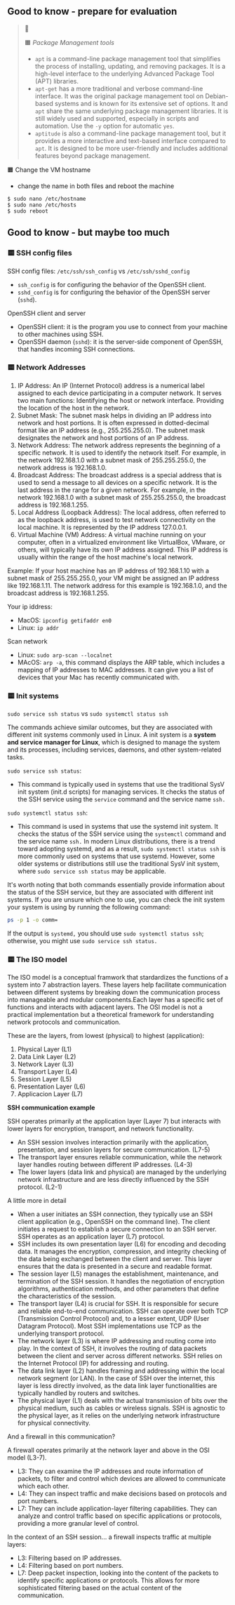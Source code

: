 
## Good to know - prepare for evaluation

> 🌳
> 
> 🟧 *Package Management tools*
> - `apt` is a command-line package management tool that simplifies the process of installing, updating, and removing packages. It is a high-level interface to the underlying Advanced Package Tool (APT) libraries.
> - `apt-get` has a more traditional and verbose command-line interface. It was the original package management tool on Debian-based systems and is known for its extensive set of options. It and `apt` share the same underlying package management libraries. It is still widely used and supported, especially in scripts and automation. Use the `-y` option for automatic `yes`.
> - `aptitude` is also a command-line package management tool, but it provides a more interactive and text-based interface compared to `apt`. It is designed to be more user-friendly and includes additional features beyond package management.
>


🟧 Change the VM hostname
- change the name in both files and reboot the machine
```
$ sudo nano /etc/hostname
$ sudo nano /etc/hosts
$ sudo reboot
```


## Good to know - but maybe too much

### 🟨 SSH config files

SSH config files: `/etc/ssh/ssh_config` vs `/etc/ssh/sshd_config`

- `ssh_config` is for configuring the behavior of the OpenSSH client.
- `sshd_config` is for configuring the behavior of the OpenSSH server (`sshd`).

OpenSSH client and server
- OpenSSH client: it is the program you use to connect from your machine to other machines using SSH.
- OpenSSH daemon (`sshd`): it is the server-side component of OpenSSH, that handles incoming SSH connections.

### 🟨 Network Addresses
1. IP Address:
An IP (Internet Protocol) address is a numerical label assigned to each device participating in a computer network. It serves two main functions:
Identifying the host or network interface.
Providing the location of the host in the network.
2. Subnet Mask:
The subnet mask helps in dividing an IP address into network and host portions. It is often expressed in dotted-decimal format like an IP address (e.g., 255.255.255.0). The subnet mask designates the network and host portions of an IP address.
3. Network Address:
The network address represents the beginning of a specific network. It is used to identify the network itself. For example, in the network 192.168.1.0 with a subnet mask of 255.255.255.0, the network address is 192.168.1.0.
4. Broadcast Address:
The broadcast address is a special address that is used to send a message to all devices on a specific network. It is the last address in the range for a given network. For example, in the network 192.168.1.0 with a subnet mask of 255.255.255.0, the broadcast address is 192.168.1.255.
5. Local Address (Loopback Address):
The local address, often referred to as the loopback address, is used to test network connectivity on the local machine. It is represented by the IP address 127.0.0.1.
6. Virtual Machine (VM) Address:
A virtual machine running on your computer, often in a virtualized environment like VirtualBox, VMware, or others, will typically have its own IP address assigned. This IP address is usually within the range of the host machine's local network.

Example:
If your host machine has an IP address of 192.168.1.10 with a subnet mask of 255.255.255.0, your VM might be assigned an IP address like 192.168.1.11. The network address for this example is 192.168.1.0, and the broadcast address is 192.168.1.255.

Your ip iddress: 
- MacOS: `ipconfig getifaddr en0`
- Linux: `ip addr`

Scan network
- Linux: `sudo arp-scan --localnet`
- MAcOS: `arp -a`, this command displays the ARP table, which includes a mapping of IP addresses to MAC addresses. It can give you a list of devices that your Mac has recently communicated with.

### 🟨 Init systems
`sudo service ssh status` vs `sudo systemctl status ssh`

The commands achieve similar outcomes, but they are associated with different init systems commonly used in Linux.
A init system is a **system and service manager for Linux**, which is designed to manage the system and its processes, including services, daemons, and other system-related tasks.

`sudo service ssh status`:
- This command is typically used in systems that use the traditional SysV init system (init.d scripts) for managing services.
It checks the status of the SSH service using the `service` command and the service name `ssh.`

`sudo systemctl status ssh`:
- This command is used in systems that use the systemd init system.
It checks the status of the SSH service using the `systemctl` command and the service name `ssh.`
In modern Linux distributions, there is a trend toward adopting systemd, and as a result, `sudo systemctl status ssh` is more commonly used on systems that use systemd. However, some older systems or distributions still use the traditional SysV init system, where `sudo service ssh status` may be applicable.

It's worth noting that both commands essentially provide information about the status of the SSH service, but they are associated with different init systems. If you are unsure which one to use, you can check the init system your system is using by running the following command:

```bash
ps -p 1 -o comm=
```
If the output is `systemd,` you should use `sudo systemctl status ssh`; otherwise, you might use `sudo service ssh status.`

### 🟨 The ISO model
The ISO model is a conceptual framwork that stardardizes the functions of a system into 7 abstraction layers.
These layers  help facilitate communication between different systems by breaking down the communication process into manageable and modular components.Each layer has a specific set of functions and interacts with adjacent layers. 
The OSI model is not a practical implementation but a theoretical framework for understanding network protocols and communication.

These are the layers, from lowest (physical) to highest (application):
1. Physical Layer (L1)
2. Data Link Layer (L2)
3. Network Layer (L3)
4. Transport Layer (L4)
5. Session Layer (L5)
6. Presentation Layer (L6)
7. Applicacion Layer (L7)

**SSH communication example**

SSH operates primarily at the application layer (Layer 7) but interacts with lower layers for encryption, transport, and network functionality. 
- An SSH session involves interaction primarily with the application, presentation, and session layers for secure communication. (L7-5)
- The transport layer ensures reliable communication, while the network layer handles routing between different IP addresses. (L4-3)
- The lower layers (data link and physical) are managed by the underlying network infrastructure and are less directly influenced by the SSH protocol. (L2-1)

A little more in detail
- When a user initiates an SSH connection, they typically use an SSH client application (e.g., OpenSSH on the command line). The client initiates a request to establish a secure connection to an SSH server. SSH operates as an application layer (L7) protocol.
- SSH includes its own presentation layer (L6) for encoding and decoding data. It manages the encryption, compression, and integrity checking of the data being exchanged between the client and server. This layer ensures that the data is presented in a secure and readable format.
- The session layer (L5) manages the establishment, maintenance, and termination of the SSH session. It handles the negotiation of encryption algorithms, authentication methods, and other parameters that define the characteristics of the session.
- The transport layer (L4) is crucial for SSH. It is responsible for secure and reliable end-to-end communication. SSH can operate over both TCP (Transmission Control Protocol) and, to a lesser extent, UDP (User Datagram Protocol). Most SSH implementations use TCP as the underlying transport protocol.
- The network layer (L3) is where IP addressing and routing come into play. In the context of SSH, it involves the routing of data packets between the client and server across different networks. SSH relies on the Internet Protocol (IP) for addressing and routing.
- The data link layer (L2) handles framing and addressing within the local network segment (or LAN). In the case of SSH over the internet, this layer is less directly involved, as the data link layer functionalities are typically handled by routers and switches.
- The physical layer (L1) deals with the actual transmission of bits over the physical medium, such as cables or wireless signals. SSH is agnostic to the physical layer, as it relies on the underlying network infrastructure for physical connectivity.

And a firewall in this communication?

A firewall operates primarily at the network layer and above in the OSI model (L3-7).
- L3: They can examine the IP addresses and route information of packets, to filter and control which devices are allowed to communicate which each other.
- L4: They can inspect traffic and make decisions based on protocols and port numbers.
- L7: They can include application-layer filtering capabilities. They can analyze and control traffic based on specific applications or protocols, providing a more granular level of control.

In the context of an SSH session... a firewall inspects traffic at multiple layers:
- L3: Filtering based on IP addresses.
- L4: Filtering based on port numbers.
- L7: Deep packet inspection, looking into the content of the packets to identify specific applications or protocols. This allows for more sophisticated filtering based on the actual content of the communication.
